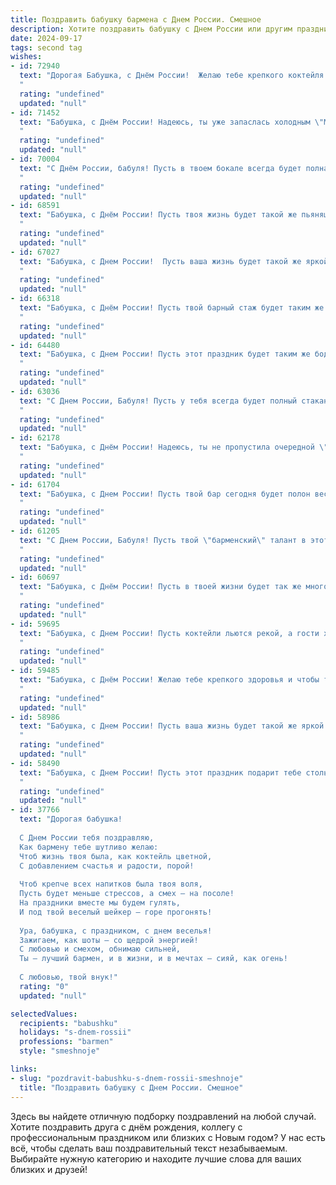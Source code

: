 ```yaml
---
title: Поздравить бабушку бармена с Днем России. Смешное
description: Хотите поздравить бабушку с Днем России или другим праздником? Наш ИИ создаст незабываемое поздравление, а вы обязательно выделитесь среди других.  
date: 2024-09-17
tags: second tag
wishes:
- id: 72940
  text: "Дорогая Бабушка, с Днём России!  Желаю тебе крепкого коктейля из здоровья, счастья и отличного настроения, чтобы ты могла наслаждаться этой праздничной атмосферой, как самый опытный бармен за барной стойкой! 🥂
  "
  rating: "undefined"
  updated: "null"
- id: 71452
  text: "Бабушка, с Днём России! Надеюсь, ты уже запаслась холодным \"Московским\" и \"Красным Октябрём\"? 😉 Не забудь, барменская профессия - это призвание! 🥂
  "
  rating: "undefined"
  updated: "null"
- id: 70004
  text: "С Днём России, бабуля! Пусть в твоем бокале всегда будет полная стопка крепкого добра, а твои коктейли всегда будут самыми вкусными и зажигательными! 🥳🥂
  "
  rating: "undefined"
  updated: "null"
- id: 68591
  text: "Бабушка, с Днём России! Пусть твоя жизнь будет такой же пьянящей, как коктейли, которые ты мешаешь за барной стойкой! 😁
  "
  rating: "undefined"
  updated: "null"
- id: 67027
  text: "Бабушка, с Днем России!  Пусть ваша жизнь будет такой же яркой и многогранной, как коктейльная карта в вашем любимом баре! 🍸🎉
  "
  rating: "undefined"
  updated: "null"
- id: 66318
  text: "Бабушка, с Днём России! Пусть твой барный стаж будет таким же богатым и разнообразным, как история нашей страны. И пусть в твоем ассортименте всегда найдется \"коктейль\" для любого гостя - от \"Московского мула\" до \"Русского напитка\"! 😉
  "
  rating: "undefined"
  updated: "null"
- id: 64480
  text: "Бабушка, с Днем России! Пусть этот праздник будет таким же бодрящим и освежающим, как коктейль, который ты бы приготовила, будь ты барменом! 🍸🥂
  "
  rating: "undefined"
  updated: "null"
- id: 63036
  text: "С Днем России, Бабуля! Пусть у тебя всегда будет полный стакан, как у настоящего бармена, только вместо коктейлей - вкусный чай и сладкие пирожки! 🍹🎂🎉
  "
  rating: "undefined"
  updated: "null"
- id: 62178
  text: "Бабушка, с Днём России! Надеюсь, ты не пропустила очередной \"парад\" в твоём любимом баре, где за стойкой снова орудует наш неутомимый бармен-патриот! 😉
  "
  rating: "undefined"
  updated: "null"
- id: 61704
  text: "Бабушка, с Днем России! Пусть твой бар сегодня будет полон веселых людей, а коктейли - задорными и крепкими, как твоя  любовь к Родине! 😉🥂
  "
  rating: "undefined"
  updated: "null"
- id: 61205
  text: "С Днем России, Бабуля! Пусть твой \"барменский\" талант в этот день проявится в смешивании самых вкусных коктейлей из патриотических эмоций и праздничного настроения! 🥂🎉
  "
  rating: "undefined"
  updated: "null"
- id: 60697
  text: "Бабушка, с Днём России! Пусть в твоей жизни будет так же много водки, как на барной стойке, и пусть каждый день будет наполнен радостью, весельем и… ну, ты понимаешь! 😜🥂
  "
  rating: "undefined"
  updated: "null"
- id: 59695
  text: "Бабушка, с Днем России! Пусть коктейли льются рекой, а гости хохочут до упаду! 🥳🍻  Желаем тебе, чтобы за барной стойкой всегда царила атмосфера праздника, а настроение у всех было, как от русской водки! 😂🥂
  "
  rating: "undefined"
  updated: "null"
- id: 59485
  text: "Бабушка, с Днём России! Желаю тебе крепкого здоровья и чтобы твой бар был всегда полон веселыми клиентами! 😜
  "
  rating: "undefined"
  updated: "null"
- id: 58986
  text: "Бабушка, с Днем России! Пусть ваша жизнь будет такой же яркой и многогранной, как коктейльная карта в вашем любимом баре! А главное, пусть вас всегда окружает  ̶п̶о̶л̶н̶ы̶й̶  ̶б̶о̶к̶а̶л̶  ̶в̶о̶д̶к̶и̶  ̶с̶  ̶л̶и̶м̶о̶н̶о̶м̶  ̶в̶  ̶с̶о̶л̶н̶е̶ч̶н̶ы̶й̶  ̶д̶е̶н̶ь̶  ̶  хорошее настроение и любящие близкие!
  "
  rating: "undefined"
  updated: "null"
- id: 58490
  text: "Бабушка, с Днем России! Пусть этот праздник подарит тебе столько же бодрости и оптимизма, сколько ты в свое время подарила коктейлей своим клиентам! 🎉🥂
  "
  rating: "undefined"
  updated: "null"
- id: 37766
  text: "Дорогая бабушка!
  
  С Днем России тебя поздравляю,
  Как бармену тебе шутливо желаю:
  Чтоб жизнь твоя была, как коктейль цветной,
  С добавлением счастья и радости, порой!
  
  Чтоб крепче всех напитков была твоя воля,
  Пусть будет меньше стрессов, а смех – на посоле!
  На праздники вместе мы будем гулять,
  И под твой веселый шейкер — горе прогонять!
  
  Ура, бабушка, с праздником, с днем веселья!
  Зажигаем, как шоты — со щедрой энергией!
  С любовью и смехом, обнимаю сильней,
  Ты – лучший бармен, и в жизни, и в мечтах – сияй, как огень!
  
  С любовью, твой внук!"
  rating: "0"
  updated: "null"

selectedValues:
  recipients: "babushku"
  holidays: "s-dnem-rossii"
  professions: "barmen"
  style: "smeshnoje"

links:
- slug: "pozdravit-babushku-s-dnem-rossii-smeshnoje"
  title: "Поздравить бабушку с Днем России. Смешное"
---
```


Здесь вы найдете отличную подборку поздравлений на любой случай. 
Хотите поздравить друга с днём рождения, коллегу с профессиональным праздником или близких с Новым годом? У нас есть всё, чтобы сделать ваш поздравительный текст незабываемым. Выбирайте нужную категорию и находите лучшие слова для ваших близких и друзей!
